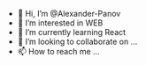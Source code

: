 - 👋 Hi, I’m @Alexander-Panov
- 👀 I’m interested in WEB
- 🌱 I’m currently learning React
- 💞️ I’m looking to collaborate on ...
- 📫 How to reach me ...

<!---
Alexander-Panov/Alexander-Panov is a ✨ special ✨ repository because its `README.md` (this file) appears on your GitHub profile.
You can click the Preview link to take a look at your changes.
--->
